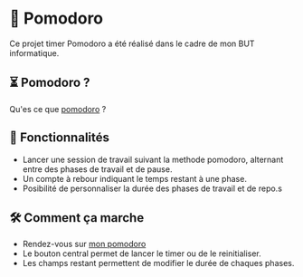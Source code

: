 # 🍅 Pomodoro
Ce projet timer Pomodoro a été réalisé dans le cadre de mon BUT informatique.
## ⏳ Pomodoro ?
Qu'es ce que [pomodoro](https://www.methode-pomodoro.fr/) ?
## 🌟 Fonctionnalités
- Lancer une session de travail suivant la methode pomodoro, alternant entre des phases de travail et de pause.
- Un compte à rebour indiquant le temps restant à une phase.
- Posibilité de personnaliser la durée des phases de travail et de repo.s
## 🛠️ Comment ça marche
- Rendez-vous sur [mon pomodoro](https://flavienlvt.github.io/Pomodoro/)
- Le bouton central permet de lancer le timer ou de le reinitialiser.
- Les champs restant permettent de modifier le durée de chaques phases.